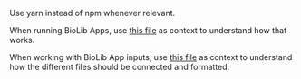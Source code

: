 Use yarn instead of npm whenever relevant.

When running BioLib Apps, use [this file](prompts/biolib_run_apps.prompt.md) as context to understand how that works.

When working with BioLib App inputs, use [this file](prompts/biolib_app_inputs.prompt.md) as context to understand how the different files should be connected and formatted.

